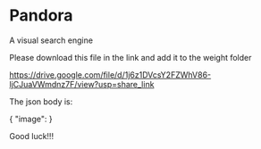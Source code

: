# Pandora
A visual search engine


Please download this file in the link and add it to the weight folder

https://drive.google.com/file/d/1j6z1DVcsY2FZWhV86-ljCJuaVWmdnz7F/view?usp=share_link

The json body is:

{
  "image": <base64 string>
}

Good luck!!!
